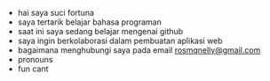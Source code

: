 - hai saya suci fortuna
- saya tertarik belajar bahasa programan
- saat ini saya sedang belajar mengenai github
- saya ingin berkolaborasi dalam pembuatan aplikasi web
- bagaimana menghubungi saya pada email rosmqnelly@gmail.com
- pronouns
- fun cant

<!---
sucifortuna/sucifortuna is a ✨ special ✨ repository because its `README.md` (this file) appears on your GitHub profile.
You can click the Preview link to take a look at your changes.
--->
